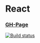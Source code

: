 # React

### [GH-Page](https://89yamal.github.io/react-router-menu/)

[![Build status](https://ci.appveyor.com/api/projects/status/t1mh1eib4qhbjmc6?svg=true)](https://ci.appveyor.com/project/89YAMAL/react-hooks-context-use-json-fetch)

